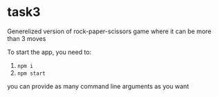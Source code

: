 # task3
Generelized version of rock-paper-scissors game where it can be more than 3 moves

To start the app, you need to:
1. `npm i`
2. `npm start`

you can provide as many command line arguments as you want
